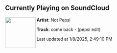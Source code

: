 ## Currently Playing on SoundCloud

[<img align="left" width="100" src="https://i1.sndcdn.com/artworks-6wt8ahXcQTqMNC8m-PDzx5Q-t500x500.jpg">](https://soundcloud.com/not_pepsi/come-back-pepsi-edit)

**Artist**: Not Pepsi 

**Track**: come back - (pepsi edit)

Last updated at 1/8/2025, 2:49:10 PM
